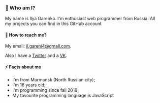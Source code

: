 ### 🙂 Who am I?
My name is Ilya Garenko. I'm enthusiast web programmer from Russia. All my projects you can find in this GitHub account

#### 📩 How to reach me?
My email: il.gareni4@gmail.com.

Also I have a [Twitter](https://twitter.com/il_garenich) and a [VK](https://vk.com/id561347395).

#### ⚡ Facts about me
- I'm from Murmansk (North Russian city);
- I'm 16 years old;
- I'm programming since fall 2019;
- My favourite programming language is JavaScript

<!--
**krissxl/krissxl** is a ✨ _special_ ✨ repository because its `README.md` (this file) appears on your GitHub profile.

Here are some ideas to get you started:

- 🔭 I’m currently working on ...
- 🌱 I’m currently learning ...
- 👯 I’m looking to collaborate on ...
- 🤔 I’m looking for help with ...
- 💬 Ask me about ...
- 📫 How to reach me: ...
- 😄 Pronouns: ...
- ⚡ Fun fact: ...
-->
